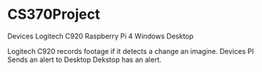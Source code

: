 # CS370Project

Devices
Logitech C920
Raspberry Pi 4
Windows Desktop

Logitech C920 records footage if it detects a change an imagine.
Devices PI Sends an alert to Desktop
Dekstop has an alert.
